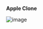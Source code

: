 **Apple Clone**

![image](https://github.com/user-attachments/assets/4f51b508-8ebd-4fc9-b416-7b3a9768e4a1)

